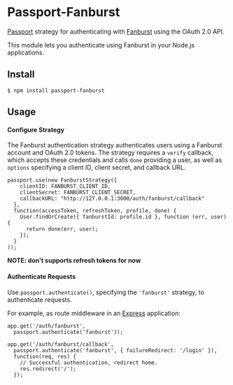 # Passport-Fanburst

[Passport](https://github.com/jaredhanson/passport) strategy for authenticating
with [Fanburst](https://fanburst.com) using the OAuth 2.0 API.

This module lets you authenticate using Fanburst in your Node.js applications.

## Install

    $ npm install passport-fanburst

## Usage

#### Configure Strategy

The Fanburst authentication strategy authenticates users using a Fanburst
account and OAuth 2.0 tokens.  The strategy requires a `verify` callback, which
accepts these credentials and calls `done` providing a user, as well as
`options` specifying a client ID, client secret, and callback URL.

    passport.use(new FanburstStrategy({
        clientID: FANBURST_CLIENT_ID,
        clientSecret: FANBURST_CLIENT_SECRET,
        callbackURL: "http://127.0.0.1:3000/auth/fanburst/callback"
      },
      function(accessToken, refreshToken, profile, done) {
        User.findOrCreate({ fanburstId: profile.id }, function (err, user) {
          return done(err, user);
        });
      }
    ));
    
<b>NOTE: don't supports refresh tokens for now</b>

#### Authenticate Requests

Use `passport.authenticate()`, specifying the `'fanburst'` strategy, to
authenticate requests.

For example, as route middleware in an [Express](http://expressjs.com/)
application:

    app.get('/auth/fanburst',
      passport.authenticate('fanburst'));

    app.get('/auth/fanburst/callback', 
      passport.authenticate('fanburst', { failureRedirect: '/login' }),
      function(req, res) {
        // Successful authentication, redirect home.
        res.redirect('/');
      });

